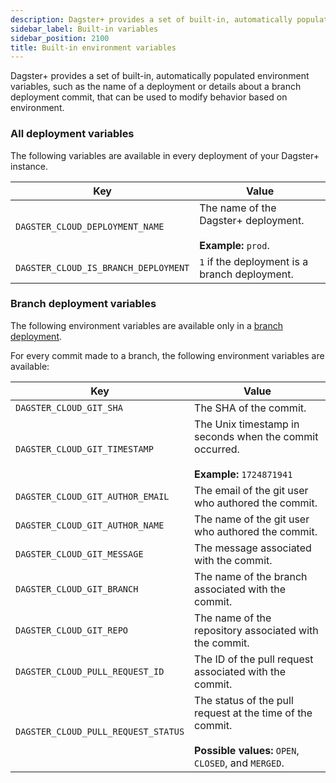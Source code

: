 ```yaml
---
description: Dagster+ provides a set of built-in, automatically populated environment variables, such as the name of a deployment or details about a branch deployment commit, that can be used to modify behavior based on environment.
sidebar_label: Built-in variables
sidebar_position: 2100
title: Built-in environment variables
---
```


Dagster+ provides a set of built-in, automatically populated environment variables, such as the name of a deployment or details about a branch deployment commit, that can be used to modify behavior based on environment.

### All deployment variables

The following variables are available in every deployment of your Dagster+ instance.

| Key                                  | Value                                                                |
| ------------------------------------ | -------------------------------------------------------------------- |
| `DAGSTER_CLOUD_DEPLOYMENT_NAME`      | The name of the Dagster+ deployment. <br/><br/> **Example:** `prod`. |
| `DAGSTER_CLOUD_IS_BRANCH_DEPLOYMENT` | `1` if the deployment is a branch deployment.                        |

### Branch deployment variables

The following environment variables are available only in a [branch deployment](/deployment/dagster-plus/ci-cd/branch-deployments).

For every commit made to a branch, the following environment variables are available:

| Key                                 | Value                                                                                                                     |
| ----------------------------------- | ------------------------------------------------------------------------------------------------------------------------- |
| `DAGSTER_CLOUD_GIT_SHA`             | The SHA of the commit.                                                                                                    |
| `DAGSTER_CLOUD_GIT_TIMESTAMP`       | The Unix timestamp in seconds when the commit occurred. <br/><br/> **Example:** `1724871941`                              |
| `DAGSTER_CLOUD_GIT_AUTHOR_EMAIL`    | The email of the git user who authored the commit.                                                                        |
| `DAGSTER_CLOUD_GIT_AUTHOR_NAME`     | The name of the git user who authored the commit.                                                                         |
| `DAGSTER_CLOUD_GIT_MESSAGE`         | The message associated with the commit.                                                                                   |
| `DAGSTER_CLOUD_GIT_BRANCH`          | The name of the branch associated with the commit.                                                                        |
| `DAGSTER_CLOUD_GIT_REPO`            | The name of the repository associated with the commit.                                                                    |
| `DAGSTER_CLOUD_PULL_REQUEST_ID`     | The ID of the pull request associated with the commit.                                                                    |
| `DAGSTER_CLOUD_PULL_REQUEST_STATUS` | The status of the pull request at the time of the commit. <br/><br/> **Possible values:** `OPEN`, `CLOSED`, and `MERGED`. |
